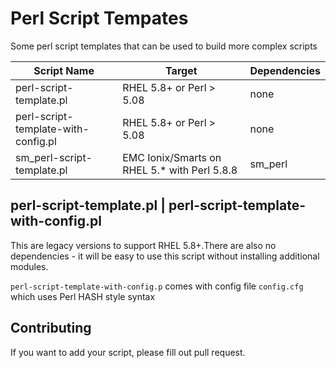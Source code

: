 Perl Script Tempates
=============

Some perl script templates that can be used to build more complex scripts

Script Name                          | Target                  | Dependencies
-------------------------------------|-------------------------|--------------
perl-script-template.pl              | RHEL 5.8+ or Perl > 5.08 | none
perl-script-template-with-config.pl  | RHEL 5.8+ or Perl > 5.08 | none
sm_perl-script-template.pl           | EMC Ionix/Smarts on RHEL 5.* with Perl 5.8.8 | sm_perl

perl-script-template.pl | perl-script-template-with-config.pl
-------------

This are legacy versions to support RHEL 5.8+.There are also no dependencies - it will be easy to use this script without installing additional modules.

`perl-script-template-with-config.p` comes with config file `config.cfg` which uses Perl HASH style syntax


Contributing
-------------
If you want to add your script, please fill out pull request.
